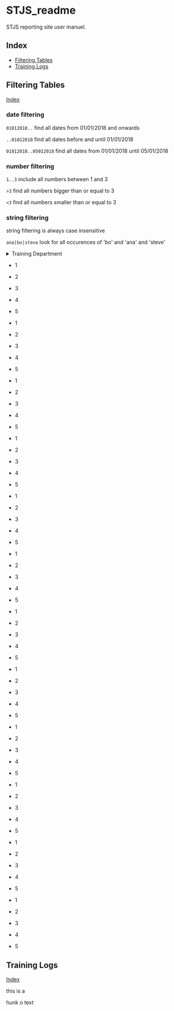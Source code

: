 # STJS_readme
STJS reporting site user manuel. 

## Index

* [Filtering Tables](#filtering-tables)
* [Training Logs](#training-logs)

## Filtering Tables

[Index](#index)

### date filtering

`01012018..` find all dates from 01/01/2018 and onwards

`..01012018` find all dates before and until 01/01/2018

`01012018..05012018` find all dates from 01/01/2018 until 05/01/2018


### number filtering

`1..3` include all numbers between 1 and 3

`>3` find all numbers bigger than or equal to 3

`<3` find all numbers smaller than or equal to 3

### string filtering

string filtering is always case insensitive

`ana|bo|steve` look for all occurences of 'bo' and 'ana' and 'steve'



</p>
</details>


<details><summary>Training Department</summary>
<p>



</p>
</details>

* 1
* 2
* 3
* 4
* 5



* 1
* 2
* 3
* 4
* 5



* 1
* 2
* 3
* 4
* 5



* 1
* 2
* 3
* 4
* 5


* 1
* 2
* 3
* 4
* 5



* 1
* 2
* 3
* 4
* 5



* 1
* 2
* 3
* 4
* 5



* 1
* 2
* 3
* 4
* 5



* 1
* 2
* 3
* 4
* 5



* 1
* 2
* 3
* 4
* 5



* 1
* 2
* 3
* 4
* 5



* 1
* 2
* 3
* 4
* 5



## Training Logs
[Index](#index)

this is a

hunk o text


